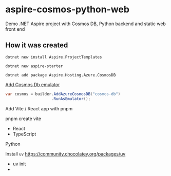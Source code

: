 # aspire-cosmos-python-web

Demo .NET Aspire project with Cosmos DB, Python backend and static web front end

## How it was created

```pwsh
dotnet new install Aspire.ProjectTemplates

dotnet new aspire-starter

dotnet add package Aspire.Hosting.Azure.CosmosDB
```

[Add Cosmos Db emulator](https://learn.microsoft.com/en-us/dotnet/aspire/database/azure-cosmos-db-integration?tabs=dotnet-cli&WT.mc_id=DOP-MVP-5001655#add-azure-cosmos-db-emulator-resource)

```csharp
var cosmos = builder.AddAzureCosmosDB("cosmos-db")
                    .RunAsEmulator();
```

Add Vite / React app with pnpm

pnpm create vite

- React
- TypeScript


Python

Install `uv` <https://community.chocolatey.org/packages/uv>

- uv init
- 